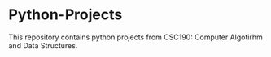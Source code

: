 # Python-Projects
This repository contains python projects from CSC190: Computer Algotirhm and Data Structures.
